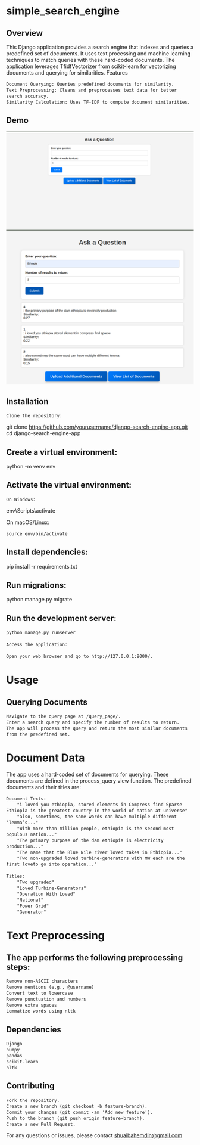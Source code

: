 # simple_search_engine

## Overview

This Django application provides a search engine that indexes and queries a predefined set of documents. It uses text processing and machine learning techniques to match queries with these hard-coded documents. The application leverages TfidfVectorizer from scikit-learn for vectorizing documents and querying for similarities.
Features

    Document Querying: Queries predefined documents for similarity.
    Text Preprocessing: Cleans and preprocesses text data for better search accuracy.
    Similarity Calculation: Uses TF-IDF to compute document similarities.

## Demo 
![ Demo](2.png) ![ Demo](3.png)
## Installation

    Clone the repository:



git clone https://github.com/yourusername/django-search-engine-app.git
cd django-search-engine-app

## Create a virtual environment:


python -m venv env

## Activate the virtual environment:

    On Windows:



env\Scripts\activate

On macOS/Linux:


    source env/bin/activate

## Install dependencies:



pip install -r requirements.txt

## Run migrations:


python manage.py migrate

## Run the development server:



    python manage.py runserver

    Access the application:

    Open your web browser and go to http://127.0.0.1:8000/.

# Usage
## Querying Documents

    Navigate to the query page at /query_page/.
    Enter a search query and specify the number of results to return.
    The app will process the query and return the most similar documents from the predefined set.

 # Document Data

The app uses a hard-coded set of documents for querying. These documents are defined in the process_query view function. The predefined documents and their titles are:

    Document Texts:
        "i loved you ethiopia, stored elements in Compress find Sparse Ethiopia is the greatest country in the world of nation at universe"
        "also, sometimes, the same words can have multiple different ‘lemma’s..."
        "With more than million people, ethiopia is the second most populous nation..."
        "The primary purpose of the dam ethiopia is electricity production..."
        "The name that the Blue Nile river loved takes in Ethiopia..."
        "Two non-upgraded loved turbine-generators with MW each are the first loveto go into operation..."

    Titles:
        "Two upgraded"
        "Loved Turbine-Generators"
        "Operation With Loved"
        "National"
        "Power Grid"
        "Generator"

# Text Preprocessing

## The app performs the following preprocessing steps:

    Remove non-ASCII characters
    Remove mentions (e.g., @username)
    Convert text to lowercase
    Remove punctuation and numbers
    Remove extra spaces
    Lemmatize words using nltk

## Dependencies

    Django
    numpy
    pandas
    scikit-learn
    nltk

## Contributing

    Fork the repository.
    Create a new branch (git checkout -b feature-branch).
    Commit your changes (git commit -am 'Add new feature').
    Push to the branch (git push origin feature-branch).
    Create a new Pull Request.


For any questions or issues, please contact shuaibahemdin@gmail.com
